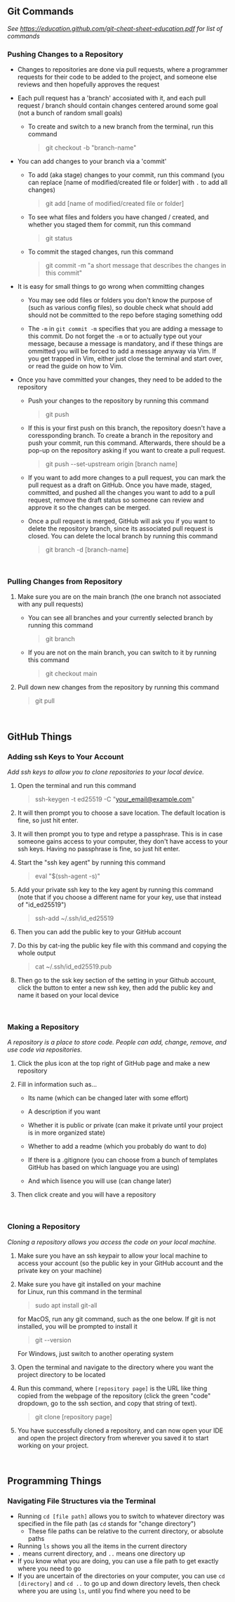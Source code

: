 ## Git Commands

*See https://education.github.com/git-cheat-sheet-education.pdf for list of commands*

### Pushing Changes to a Repository
- Changes to repositories are done via pull requests, where a programmer requests for their code to be added to the project, and someone else reviews and then hopefully approves the request
- Each pull request has a 'branch' accosiated with it, and each pull request / branch should contain changes centered around some goal (not a bunch of random small goals)
   - To create and switch to a new branch from the terminal, run this command
  
      > git checkout -b "branch-name"

- You can add changes to your branch via a 'commit'
   - To add (aka stage) changes to your commit, run this command (you can replace [name of modified/created file or folder] with `.` to add all changes)

      > git add [name of modified/created file or folder]

   - To see what files and folders you have changed / created, and whether you staged them for commit, run this command

      > git status

   - To commit the staged changes, run this command

      > git commit -m "a short message that describes the changes in this commit"
   
- It is easy for small things to go wrong when committing changes

   - You may see odd files or folders you don't know the purpose of (such as various config files), so double check what should add should not be committed to the repo before staging something odd
  
   - The `-m` in `git commit -m` specifies that you are adding a message to this commit. Do not forget the `-m` or to actually type out your message, because a message is mandatory, and if these things are ommitted you will be forced to add a message anyway via Vim. If you get trapped in Vim, either just close the terminal and start over, or read the guide on how to Vim.
   
- Once you have committed your changes, they need to be added to the repository
   - Push your changes to the repository by running this command
  
      > git push

   - If this is your first push on this branch, the repository doesn't have a coressponding branch. To create a branch in the repository and push your commit, run this command. Afterwards, there should be a pop-up on the repository asking if you want to create a pull request.
  
      > git push --set-upstream origin [branch name]
 
   - If you want to add more changes to a pull request, you can mark the pull request as a draft on GitHub. Once you have made, staged, committed, and pushed all the changes you want to add to a pull request, remove the draft status so someone can review and approve it so the changes can be merged.

   - Once a pull request is merged, GitHub will ask you if you want to delete the repository branch, since its associated pull request is closed. You can delete the local branch by running this command

      > git branch -d [branch-name]

<br>

### Pulling Changes from Repository

1. Make sure you are on the main branch (the one branch not associated with any pull requests)
   - You can see all branches and your currently selected branch by running this command

      > git branch

   - If you are not on the main branch, you can switch to it by running this command

      > git checkout main

2. Pull down new changes from the repository by running this command
   > git pull

<br>

## GitHub Things

### Adding ssh Keys to Your Account

*Add ssh keys to allow you to clone repositories to your local device.*

1. Open the terminal and run this command

   > ssh-keygen -t ed25519 -C "your_email@example.com"

2. It will then prompt you to choose a save location. The default location is fine, so just hit enter.
3. It will then prompt you to type and retype a passphrase. This is in case someone gains access to your computer, they don't have access to your ssh keys. Having no passphrase is fine, so just hit enter.
4. Start the "ssh key agent" by running this command

   > eval "$(ssh-agent -s)"

5. Add your private ssh key to the key agent by running this command (note that if you choose a different name for your key, use that instead of "id_ed25519")

   > ssh-add ~/.ssh/id_ed25519

6. Then you can add the public key to your GitHub account
7. Do this by cat-ing the public key file with this command and copying the whole output
   > cat ~/.ssh/id_ed25519.pub
8. Then go to the ssk key section of the setting in your Github account, click the button to enter a new ssh key, then add the public key and name it based on your local device

<br>

### Making a Repository

*A repository is a place to store code. People can add, change, remove, and use code via repositories.*

1. Click the plus icon at the top right of GitHub page and make a new repository
2. Fill in information such as...

   - Its name (which can be changed later with some effort)

   - A description if you want

   - Whether it is public or private (can make it private until your project is in more organized state)

   - Whether to add a readme (which you probably do want to do)

   - If there is a .gitignore (you can choose from a bunch of templates GitHub has based on which language you are using)

   - And which lisence you will use (can change later)

4. Then click create and you will have a repository

<br>

### Cloning a Repository

*Cloning a repository allows you access the code on your local machine.*

1. Make sure you have an ssh keypair to allow your local machine to access your account (so the public key in your GitHub account and the private key on your machine)
2. Make sure you have git installed on your machine <br>
   for Linux, run this command in the terminal
   > sudo apt install git-all
   
   for MacOS, run any git command, such as the one below. If git is not installed, you will be prompted to install it

   > git --version
   
   For Windows, just switch to another operating system
   
4. Open the terminal and navigate to the directory where you want the project directory to be located
5. Run this command, where `[repository page]` is the URL like thing copied from the webpage of the repository (click the green "code" dropdown, go to the ssh section, and copy that string of text).
   > git clone [repository page]
6. You have successfully cloned a repository, and can now open your IDE and open the project directory from wherever you saved it to start working on your project.

<br>

## Programming Things

### Navigating File Structures via the Terminal

- Running `cd [file path]` allows you to switch to whatever directory was specified in the file path (as `cd` stands for "change directory")
  - These file paths can be relative to the current directory, or absolute paths
- Running `ls` shows you all the items in the current directory
- `.` means current directory, and `..` means one directory up
- If you know what you are doing, you can use a file path to get exactly where you need to go
- If you are uncertain of the directories on your computer, you can use `cd [directory]` and `cd ..` to go up and down directory levels, then check where you are using `ls`, until you find where you need to be
